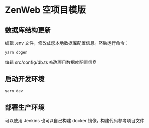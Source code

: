 # ZenWeb 空项目模版

## 数据库结构更新

编辑 .env 文件，修改成您本地数据库配置信息。然后运行命令：
```
yarn dbgen
```

编辑 src/config/db.ts 修改项目数据库配置信息

## 启动开发环境

```
yarn dev
```

## 部署生产环境

可以使用 Jenkins 也可以自己构建 docker 镜像，构建代码参考项目文件
